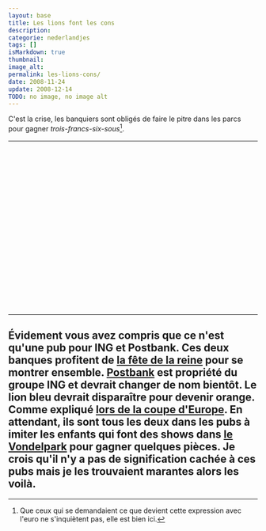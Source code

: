 ```yaml
---
layout: base
title: Les lions font les cons
description: 
categorie: nederlandjes
tags: []
isMarkdown: true
thumbnail: 
image_alt: 
permalink: les-lions-cons/
date: 2008-11-24
update: 2008-12-14
TODO: no image, no image alt
---
```




C'est la crise, les banquiers sont obligés de faire le pitre dans les parcs pour gagner *trois-francs-six-sous*[^1].

<!-- HTML -->
<table align="center"><tr><td>
<object width="425" height="344"><param name="movie" value="http://www.youtube.com/v/g27v_-2BcGI&hl=fr&fs=1"></param><param name="allowFullScreen" value="true"></param><embed src="http://www.youtube.com/v/g27v_-2BcGI&hl=fr&fs=1" type="application/x-shockwave-flash" allowfullscreen="true" width="425" height="344"></embed></object>
</td><td>
<object width="425" height="344"><param name="movie" value="http://www.youtube.com/v/GmI4tjYxyjQ&hl=fr&fs=1"></param><param name="allowFullScreen" value="true"></param><embed src="http://www.youtube.com/v/GmI4tjYxyjQ&hl=fr&fs=1" type="application/x-shockwave-flash" allowfullscreen="true" width="425" height="344"></embed></object>
</td></tr></table>
<!-- / HTML -->

Évidement vous avez compris que ce n'est qu'une pub pour ING et Postbank. Ces deux banques profitent de [la fête de la reine](/koninginnedag) pour se montrer ensemble. [Postbank](/postbank-amsterdam) est propriété du groupe ING et devrait changer de nom bientôt. **Le lion bleu devrait disparaître pour devenir orange**. Comme expliqué [lors de la coupe d'Europe](/les-bleus-et-les-oranges). En attendant, ils sont tous les deux dans les pubs à imiter les enfants qui font des shows dans [le Vondelpark](/le-vondelpark) pour gagner quelques pièces. Je crois qu'il n'y a pas de signification cachée à ces pubs mais je les trouvaient marantes alors les voilà.
---
[^1]: Que ceux qui se demandaient ce que devient cette expression avec l'euro ne s'inquiètent pas, elle est bien ici.
<!-- post notes:
http://youtube.com/watch?v=elMEZOZXNOI
--->
